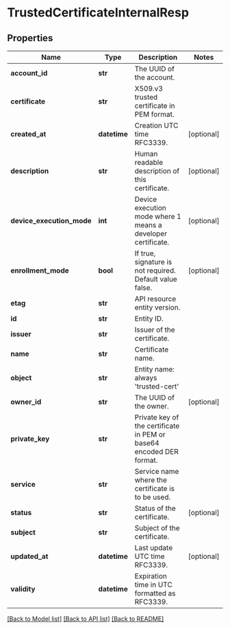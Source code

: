 # TrustedCertificateInternalResp

## Properties
Name | Type | Description | Notes
------------ | ------------- | ------------- | -------------
**account_id** | **str** | The UUID of the account. | 
**certificate** | **str** | X509.v3 trusted certificate in PEM format. | 
**created_at** | **datetime** | Creation UTC time RFC3339. | [optional] 
**description** | **str** | Human readable description of this certificate. | [optional] 
**device_execution_mode** | **int** | Device execution mode where 1 means a developer certificate. | [optional] 
**enrollment_mode** | **bool** | If true, signature is not required. Default value false. | [optional] 
**etag** | **str** | API resource entity version. | 
**id** | **str** | Entity ID. | 
**issuer** | **str** | Issuer of the certificate. | 
**name** | **str** | Certificate name. | 
**object** | **str** | Entity name: always &#39;trusted-cert&#39; | 
**owner_id** | **str** | The UUID of the owner. | [optional] 
**private_key** | **str** | Private key of the certificate in PEM or base64 encoded DER format. | 
**service** | **str** | Service name where the certificate is to be used. | 
**status** | **str** | Status of the certificate. | [optional] 
**subject** | **str** | Subject of the certificate. | 
**updated_at** | **datetime** | Last update UTC time RFC3339. | [optional] 
**validity** | **datetime** | Expiration time in UTC formatted as RFC3339. | 

[[Back to Model list]](../README.md#documentation-for-models) [[Back to API list]](../README.md#documentation-for-api-endpoints) [[Back to README]](../README.md)


